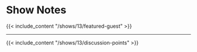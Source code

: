 # Show Notes

{{< include_content "/shows/13/featured-guest" >}}

---

{{< include_content "/shows/13/discussion-points" >}}

